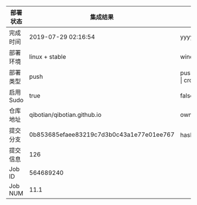 部署状态 | 集成结果 | 参考值
---|---|---
完成时间 | 2019-07-29 02:16:54 | yyyy-mm-dd hh:mm:ss
部署环境 | linux + stable | window \| linux + stable
部署类型 | push | push \| pull_request \| api \| cron
启用Sudo | true | false \| true
仓库地址 | qibotian/qibotian.github.io | owner_name/repo_name
提交分支 | 0b853685efaee83219c7d3b0c43a1e77e01ee767 | hash 16位
提交信息 | 126 |
Job ID   | 564689240 |
Job NUM  | 11.1 |
